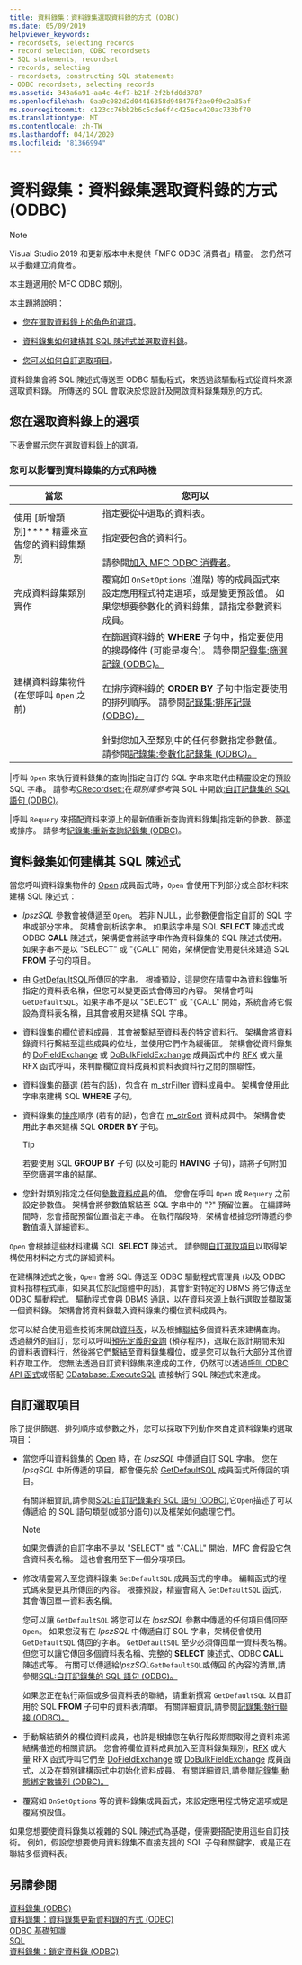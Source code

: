 ```yaml
---
title: 資料錄集：資料錄集選取資料錄的方式 (ODBC)
ms.date: 05/09/2019
helpviewer_keywords:
- recordsets, selecting records
- record selection, ODBC recordsets
- SQL statements, recordset
- records, selecting
- recordsets, constructing SQL statements
- ODBC recordsets, selecting records
ms.assetid: 343a6a91-aa4c-4ef7-b21f-2f2bfd0d3787
ms.openlocfilehash: 0aa9c082d2d04416358d948476f2ae0f9e2a35af
ms.sourcegitcommit: c123cc76bb2b6c5cde6f4c425ece420ac733bf70
ms.translationtype: MT
ms.contentlocale: zh-TW
ms.lasthandoff: 04/14/2020
ms.locfileid: "81366994"
---
```

# <a name="recordset-how-recordsets-select-records-odbc"></a>資料錄集：資料錄集選取資料錄的方式 (ODBC)

> [!NOTE]
> Visual Studio 2019 和更新版本中未提供「MFC ODBC 消費者」精靈。 您仍然可以手動建立消費者。

本主題適用於 MFC ODBC 類別。

本主題將說明：

- [您在選取資料錄上的角色和選項](#_core_your_options_in_selecting_records)。

- [資料錄集如何建構其 SQL 陳述式並選取資料錄](#_core_how_a_recordset_constructs_its_sql_statement)。

- [您可以如何自訂選取項目](#_core_customizing_the_selection)。

資料錄集會將 SQL 陳述式傳送至 ODBC 驅動程式，來透過該驅動程式從資料來源選取資料錄。 所傳送的 SQL 會取決於您設計及開啟資料錄集類別的方式。

## <a name="your-options-in-selecting-records"></a><a name="_core_your_options_in_selecting_records"></a> 您在選取資料錄上的選項

下表會顯示您在選取資料錄上的選項。

### <a name="how-and-when-you-can-affect-a-recordset"></a>您可以影響到資料錄集的方式和時機

|當您|您可以|
|--------------|-------------|
|使用 [新增類別]**** 精靈來宣告您的資料錄集類別|指定要從中選取的資料表。<br /><br /> 指定要包含的資料行。<br /><br /> 請參閱[加入 MFC ODBC 消費者](../../mfc/reference/adding-an-mfc-odbc-consumer.md)。|
|完成資料錄集類別實作|覆寫如 `OnSetOptions` (進階) 等的成員函式來設定應用程式特定選項，或是變更預設值。 如果您想要參數化的資料錄集，請指定參數資料成員。|
|建構資料錄集物件 (在您呼叫 `Open` 之前)|在篩選資料錄的 **WHERE** 子句中，指定要使用的搜尋條件 (可能是複合)。 請參閱[記錄集:篩選記錄 (ODBC)。](../../data/odbc/recordset-filtering-records-odbc.md)<br /><br /> 在排序資料錄的 **ORDER BY** 子句中指定要使用的排列順序。 請參閱[記錄集:排序記錄 (ODBC)。](../../data/odbc/recordset-sorting-records-odbc.md)<br /><br /> 針對您加入至類別中的任何參數指定參數值。 請參閱[記錄集:參數化記錄集 (ODBC)。](../../data/odbc/recordset-parameterizing-a-recordset-odbc.md)|

|呼叫 `Open` 來執行資料錄集的查詢|指定自訂的 SQL 字串來取代由精靈設定的預設 SQL 字串。 請參考[CRecordset::](../../mfc/reference/crecordset-class.md#open)在*類別庫參考*與 SQL 中開啟[:自訂記錄集的 SQL 語句 (ODBC)](../../data/odbc/sql-customizing-your-recordsets-sql-statement-odbc.md)。

|呼叫 `Requery` 來搭配資料來源上的最新值重新查詢資料錄集|指定新的參數、篩選或排序。 請參考[紀錄集:重新查詢紀錄集 (ODBC)](../../data/odbc/recordset-requerying-a-recordset-odbc.md)。

## <a name="how-a-recordset-constructs-its-sql-statement"></a><a name="_core_how_a_recordset_constructs_its_sql_statement"></a> 資料錄集如何建構其 SQL 陳述式

當您呼叫資料錄集物件的 [Open](../../mfc/reference/crecordset-class.md#open) 成員函式時，`Open` 會使用下列部分或全部材料來建構 SQL 陳述式：

- *lpszSQL* 參數會被傳遞至 `Open`。 若非 NULL，此參數便會指定自訂的 SQL 字串或部分字串。 架構會剖析該字串。 如果該字串是 SQL **SELECT** 陳述式或 ODBC **CALL** 陳述式，架構便會將該字串作為資料錄集的 SQL 陳述式使用。 如果字串不是以 "SELECT" 或 "{CALL" 開始，架構便會使用提供來建造 SQL **FROM** 子句的項目。

- 由 [GetDefaultSQL](../../mfc/reference/crecordset-class.md#getdefaultsql)所傳回的字串。 根據預設，這是您在精靈中為資料錄集所指定的資料表名稱，但您可以變更函式會傳回的內容。 架構會呼叫 `GetDefaultSQL`。如果字串不是以 "SELECT" 或 "{CALL" 開始，系統會將它假設為資料表名稱，且其會被用來建構 SQL 字串。

- 資料錄集的欄位資料成員，其會被繫結至資料表的特定資料行。 架構會將資料錄資料行繫結至這些成員的位址，並使用它們作為緩衝區。 架構會從資料錄集的 [DoFieldExchange](../../mfc/reference/crecordset-class.md#dofieldexchange) 或 [DoBulkFieldExchange](../../mfc/reference/crecordset-class.md#dofieldexchange) 成員函式中的 [RFX](../../data/odbc/record-field-exchange-using-rfx.md) 或大量 RFX 函式呼叫，來判斷欄位資料成員和資料表資料行之間的關聯性。

- 資料錄集的[篩選](../../data/odbc/recordset-filtering-records-odbc.md) (若有的話)，包含在 [m_strFilter](../../mfc/reference/crecordset-class.md#m_strfilter) 資料成員中。 架構會使用此字串來建構 SQL **WHERE** 子句。

- 資料錄集的[排序](../../data/odbc/recordset-sorting-records-odbc.md)順序 (若有的話)，包含在 [m_strSort](../../mfc/reference/crecordset-class.md#m_strsort) 資料成員中。 架構會使用此字串來建構 SQL **ORDER BY** 子句。

   > [!TIP]
   > 若要使用 SQL **GROUP BY** 子句 (以及可能的 **HAVING** 子句)，請將子句附加至您篩選字串的結尾。

- 您針對類別指定之任何[參數資料成員](../../data/odbc/recordset-parameterizing-a-recordset-odbc.md)的值。 您會在呼叫 `Open` 或 `Requery` 之前設定參數值。 架構會將參數值繫結至 SQL 字串中的 "?" 預留位置。 在編譯時間時，您會搭配預留位置指定字串。 在執行階段時，架構會根據您所傳遞的參數值填入詳細資料。

`Open` 會根據這些材料建構 SQL **SELECT** 陳述式。 請參閱[自訂選取項目](#_core_customizing_the_selection)以取得架構使用材料之方式的詳細資料。

在建構陳述式之後，`Open` 會將 SQL 傳送至 ODBC 驅動程式管理員 (以及 ODBC 資料指標程式庫，如果其位於記憶體中的話)，其會針對特定的 DBMS 將它傳送至 ODBC 驅動程式。 驅動程式會與 DBMS 通訊，以在資料來源上執行選取並擷取第一個資料錄。 架構會將資料錄載入資料錄集的欄位資料成員內。

您可以結合使用這些技術來開啟[資料表](../../data/odbc/recordset-declaring-a-class-for-a-table-odbc.md)，以及根據[聯結](../../data/odbc/recordset-performing-a-join-odbc.md)多個資料表來建構查詢。 透過額外的自訂，您可以呼叫[預先定義的查詢](../../data/odbc/recordset-declaring-a-class-for-a-predefined-query-odbc.md) (預存程序)，選取在設計期間未知的資料表資料行，然後將它們[繫結](../../data/odbc/recordset-dynamically-binding-data-columns-odbc.md)至資料錄集欄位，或是您可以執行大部分其他資料存取工作。 您無法透過自訂資料錄集來達成的工作，仍然可以透過[呼叫 ODBC API 函式](../../data/odbc/odbc-calling-odbc-api-functions-directly.md)或搭配 [CDatabase::ExecuteSQL](../../mfc/reference/cdatabase-class.md#executesql) 直接執行 SQL 陳述式來達成。

## <a name="customizing-the-selection"></a><a name="_core_customizing_the_selection"></a> 自訂選取項目

除了提供篩選、排列順序或參數之外，您可以採取下列動作來自定資料錄集的選取項目：

- 當您呼叫資料錄集的 [Open](../../mfc/reference/crecordset-class.md#open) 時，在 *lpszSQL* 中傳遞自訂 SQL 字串。 您在 *lpsqSQL* 中所傳遞的項目，都會優先於 [GetDefaultSQL](../../mfc/reference/crecordset-class.md#getdefaultsql) 成員函式所傳回的項目。

   有關詳細資訊,請參閱[SQL:自訂記錄集的 SQL 語句 (ODBC),](../../data/odbc/sql-customizing-your-recordsets-sql-statement-odbc.md)它`Open`描述了可以傳遞給 的 SQL 語句類型(或部分語句)以及框架如何處理它們。

    > [!NOTE]
    >  如果您傳遞的自訂字串不是以 "SELECT" 或 "{CALL" 開始，MFC 會假設它包含資料表名稱。 這也會套用至下一個分項項目。

- 修改精靈寫入至您資料錄集 `GetDefaultSQL` 成員函式的字串。 編輯函式的程式碼來變更其所傳回的內容。 根據預設，精靈會寫入 `GetDefaultSQL` 函式，其會傳回單一資料表名稱。

   您可以讓 `GetDefaultSQL` 將您可以在 *lpszSQL* 參數中傳遞的任何項目傳回至 `Open`。 如果您沒有在 *lpszSQL* 中傳遞自訂 SQL 字串，架構便會使用 `GetDefaultSQL` 傳回的字串。 `GetDefaultSQL` 至少必須傳回單一資料表名稱。 但您可以讓它傳回多個資料表名稱、完整的 **SELECT** 陳述式、ODBC **CALL** 陳述式等。 有關可以傳遞給*lpszSQL*`GetDefaultSQL`或傳回 的內容的清單,請參閱[SQL:自訂記錄集的 SQL 語句 (ODBC)。](../../data/odbc/sql-customizing-your-recordsets-sql-statement-odbc.md)

   如果您正在執行兩個或多個資料表的聯結，請重新撰寫 `GetDefaultSQL` 以自訂用於 SQL **FROM** 子句中的資料表清單。 有關詳細資訊,請參閱[記錄集:執行聯接 (ODBC)。](../../data/odbc/recordset-performing-a-join-odbc.md)

- 手動繫結額外的欄位資料成員，也許是根據您在執行階段期間取得之資料來源結構描述的相關資訊。 您會將欄位資料成員加入至資料錄集類別，[RFX](../../data/odbc/record-field-exchange-using-rfx.md) 或大量 RFX 函式呼叫它們至 [DoFieldExchange](../../mfc/reference/crecordset-class.md#dofieldexchange) 或 [DoBulkFieldExchange](../../mfc/reference/crecordset-class.md#dobulkfieldexchange) 成員函式，以及在類別建構函式中初始化資料成員。 有關詳細資訊,請參閱[記錄集:動態綁定數據列 (ODBC)。](../../data/odbc/recordset-dynamically-binding-data-columns-odbc.md)

- 覆寫如 `OnSetOptions` 等的資料錄集成員函式，來設定應用程式特定選項或是覆寫預設值。

如果您想要使資料錄集以複雜的 SQL 陳述式為基礎，便需要搭配使用這些自訂技術。 例如，假設您想要使用資料錄集不直接支援的 SQL 子句和關鍵字，或是正在聯結多個資料表。

## <a name="see-also"></a>另請參閱

[資料錄集 (ODBC)](../../data/odbc/recordset-odbc.md)<br/>
[資料錄集：資料錄集更新資料錄的方式 (ODBC)](../../data/odbc/recordset-how-recordsets-update-records-odbc.md)<br/>
[ODBC 基礎知識](../../data/odbc/odbc-basics.md)<br/>
[SQL](../../data/odbc/sql.md)<br/>
[資料錄集：鎖定資料錄 (ODBC)](../../data/odbc/recordset-locking-records-odbc.md)
